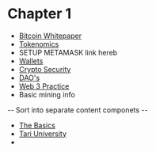 # Chapter 1
* [Bitcoin Whitepaper](https://bitcoin.org/bitcoin.pdf)
* [Tokenomics](https://youtu.be/w0HX5Y-yIJY)
* SETUP METAMASK link hereb 
* [Wallets](https://juliawu.medium.com/the-anatomy-of-metamask-28b0d68721d2)
* [Crypto Security](https://medium.com/qi-capital/a-basic-crypto-security-guide-9f0552f69a2d)
* [DAO's](https://1729.com/daos)
* [Web 3 Practice](https://rabbithole.gg/)
* Basic mining info

-- Sort into separate content componets --
* [The Basics](https://shuennnyyy.notion.site/Crypto-Learning-Resources-40edcd84a2f24be7ab2f59c5b59312db)
* [Tari University](https://tlu.tarilabs.com/)
*
